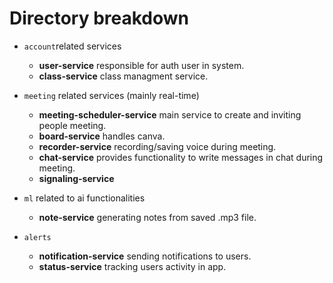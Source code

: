 # Directory breakdown

- `account`related services
    - **user-service** responsible for auth user in system.
    - **class-service** class managment service.

- `meeting` related services (mainly real-time)
    - **meeting-scheduler-service** main service to create and inviting people meeting.
    - **board-service** handles canva.
    - **recorder-service** recording/saving voice during meeting.
    - **chat-service** provides functionality to write messages in chat during meeting.
    - **signaling-service** 

- `ml` related to ai functionalities 
    - **note-service** generating notes from saved .mp3 file.

- `alerts`
    - **notification-service** sending notifications to users.
    - **status-service** tracking users activity in app. 
